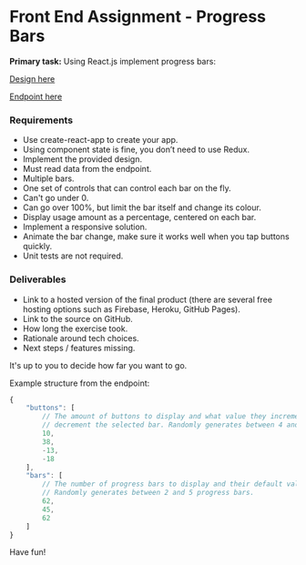 # Front End Assignment - Progress Bars

**Primary task:**
Using React.js implement progress bars:

[Design here](/design.png)

[Endpoint here](/bars)

### Requirements

* Use create-react-app to create your app.
* Using component state is fine, you don’t need to use Redux.
* Implement the provided design.
* Must read data from the endpoint.
* Multiple bars.
* One set of controls that can control each bar on the fly.
* Can't go under 0.
* Can go over 100%, but limit the bar itself and change its colour.
* Display usage amount as a percentage, centered on each bar.
* Implement a responsive solution.
* Animate the bar change, make sure it works well when you tap buttons quickly.
* Unit tests are not required.

### Deliverables 

* Link to a hosted version of the final product (there are several free hosting options such as Firebase, Heroku, GitHub Pages).
* Link to the source on GitHub.
* How long the exercise took.
* Rationale around tech choices.
* Next steps / features missing.

It's up to you to decide how far you want to go.

Example structure from the endpoint:
```js
{  
    "buttons": [ 
        // The amount of buttons to display and what value they increment or 
        // decrement the selected bar. Randomly generates between 4 and 6 buttons.
        10,
        38,
        -13,
        -18
    ],
    "bars": [
        // The number of progress bars to display and their default values. 
        // Randomly generates between 2 and 5 progress bars.
        62,
        45,
        62
    ]
}
```

Have fun!
